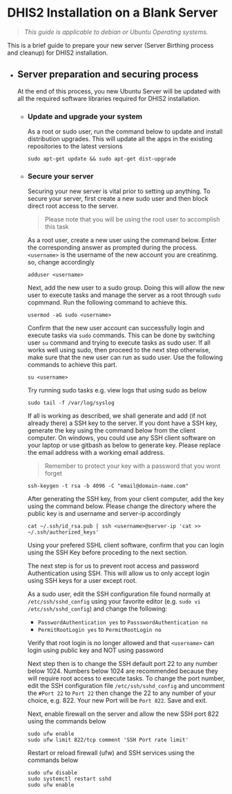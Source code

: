 # DHIS2 Installation on a Blank Server

> *This guide is applicable to debian or Ubuntu Operating systems.*

This is a brief guide to prepare your new server (Server Birthing process and cleanup) for DHIS2 installation.

* ## Server preparation and securing process

  At the end of this process, you new Ubuntu Server will be updated with all the required software libraries required for DHIS2 installation.
  
  * ### Update and upgrade your system
  
    As a root or sudo user, run the command below to update and install distribution upgrades. This will update all the apps in the existing repositories to the latest versions

     ```
     sudo apt-get update && sudo apt-get dist-upgrade
     ```
   * ### Secure your server
     
     Securing your new server is vital prior to setting up anything. To secure your server, first create a new sudo user and then block direct root access to the server.
     > Please note that you will be using the root user to accomplish this task
     
     As a root user, create a new user using the command below. Enter the corresponding answer as prompted during the process. `<username>` is the username of the new account you are creatinmg. so, change accordingly
     ```
     adduser <username>
     ```
     
     Next, add the new user to a sudo group. Doing this will allow the new user to execute tasks and manage the server as a root through `sudo` copmmand. Run the following command to achieve this.
     ```
     usermod -aG sudo <username>
     ```
     
     Confirm that the new user account can successfully login and execute tasks via `sudo` commands. This can be done by switching user `su` command and trying to execute tasks as sudo user. If all works well using sudo, then proceed to the next step otherwise, make sure that the new user can run as sudo user. Use the following commands to achieve this part.
     ```
     su <username>
     ```
     Try running sudo tasks e.g. view logs that using sudo as below
     ```
     sudo tail -f /var/log/syslog
     ```
     
     If all is working as described, we shall generate and add (if not already there) a SSH key to the server. If you dont have a SSH key, generate the key using the command below from the client computer. On windows, you could use any SSH client software on your laptop or use gitbash as below to generate key. Please replace the email address with a working email address. 
     > Remember to protect your key with a password that you wont forget
     ```
     ssh-keygen -t rsa -b 4096 -C "email@domain-name.com"
     ```
     After generating the SSH key, from your client computer, add the key using the command below. Please change the directory where the public key is and username and server-ip accordingly
     ```
     cat ~/.ssh/id_rsa.pub | ssh <username>@server-ip 'cat >> ~/.ssh/authorized_keys'
     ```
     Using your prefered SSHL client software, confirm that you can login using the SSH Key before proceding to the next section.
     
     The next step is for us to prevent root access and password Authentication using SSH. This will allow us to only accept login using SSH keys for a user except root.
     
     As a sudo user, edit the SSH configuration file found normally at `/etc/ssh/sshd_config` using your favorite editor (e.g. `sudo vi /etc/ssh/sshd_config`) and change the following:
     - `PasswordAuthentication yes` to `PassswordAuthentication no`
     - `PermitRootLogin yes` to `PermitRootLogin no`
     
     Verify that root login is no longer allowed and that `<username>` can login using public key and NOT using password
     
     Next step then is to change the SSH default port 22 to any number below 1024. Numbers below 1024 are recommended because they will require root access to execute tasks.
     To change the port number, edit the SSH configuration file `/etc/ssh/sshd_config` and uncomment the `#Port 22` to `Port 22` then change the 22 to any number of your choice, e.g. 822. Your new Port will be `Port 822`. Save and exit.
     
     Next, enable firewall on the server and allow the new SSH port 822 using the commands below
     ```
     sudo ufw enable
     sudo ufw limit 822/tcp comment 'SSH Port rate limit' 
     ```
     Restart or reload firewall (ufw) and SSH services using the commands below
      ```
      sudo ufw disable
      sudo systemctl restart sshd
      sudo ufw enable
      ```

     

